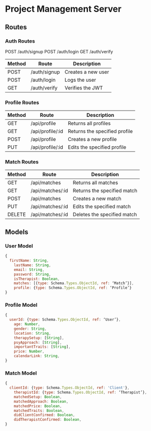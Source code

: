 # Project Management Server

## Routes

### Auth Routes

POST /auth/signup
POST /auth/login
GET /auth/verify

| Method | Route        | Description        |
| ------ | ------------ | ------------------ |
| POST   | /auth/signup | Creates a new user |
| POST   | /auth/login  | Logs the user      |
| GET    | /auth/verify | Verifies the JWT   |

### Profile Routes

| Method | Route            | Description                   |
| ------ | ---------------- | ----------------------------- |
| GET    | /api/profile     | Returns all profiles          |
| GET    | /api/profile/:id | Returns the specified profile |
| POST   | /api/profile     | Creates a new profile         |
| PUT    | /api/profile/:id | Edits the specified profile   |

### Match Routes

| Method | Route            | Description                 |
| ------ | ---------------- | --------------------------- |
| GET    | /api/matches     | Returns all matches         |
| GET    | /api/matches/:id | Returns the specified match |
| POST   | /api/matches     | Creates a new match         |
| PUT    | /api/matches/:id | Edits the specified match   |
| DELETE | /api/matches/:id | Deletes the specified match |

## Models

### User Model

```js
{
  firstName: String,
	lastName: String,
	email: String,
	password: String,
	isTherapist: Boolean,
	matches: [{type: Schema.Types.ObjectId, ref: ‘Match’}],
	profile: {type: Schema.Types.ObjectId, ref: ‘Profile’}
}
```

### Profile Model

```js
{
  userId: {type: Schema.Types.ObjectId, ref: ‘User’},
	age: Number,
	gender: String,
	location: String,
	therapySetup: [String],
	psyApproach: [String],
	importantTraits: [String],
	price: Number,
	calendarLink: String,
}
```

### Match Model

```js
{
  clientId: {type: Schema.Types.ObjectId, ref: 'Client'},
	therapistId: {type: Schema.Types.ObjectId, ref: ‘Therapist’},
	matchedSetup: Boolean,
	matchedApproach: Boolean,
	matchedPrice: Boolean,
	matchedTraits: Boolean,
	didClientConfirmed: Boolean,
	didTherapistConfirmed: Boolean,
}
```
